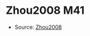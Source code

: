 <a name="material" />

# Zhou2008 M41
<script type="application/ld+json">
  {
    "@context": "https://schema.org/",
    "@type": "ChemicalSubstance",
    "http://purl.org/dc/terms/conformsTo":
      {
        "@type": "CreativeWork",
        "@id": "https://bioschemas.org/profiles/ChemicalSubstance/0.4-RELEASE/"
      },
    "@id": "https://egonw.github.io/nanowiki/nanowiki253.html#material",
    "name": "Zhou2008 M41",
    "sameAs": "http://127.0.0.1/mediawiki/index.php/Special:URIResolver/Zhou2008_M41"
  }
</script>


* Source: [Zhou2008](http://127.0.0.1/mediawiki/index.php/Special:URIResolver/Zhou2008)

